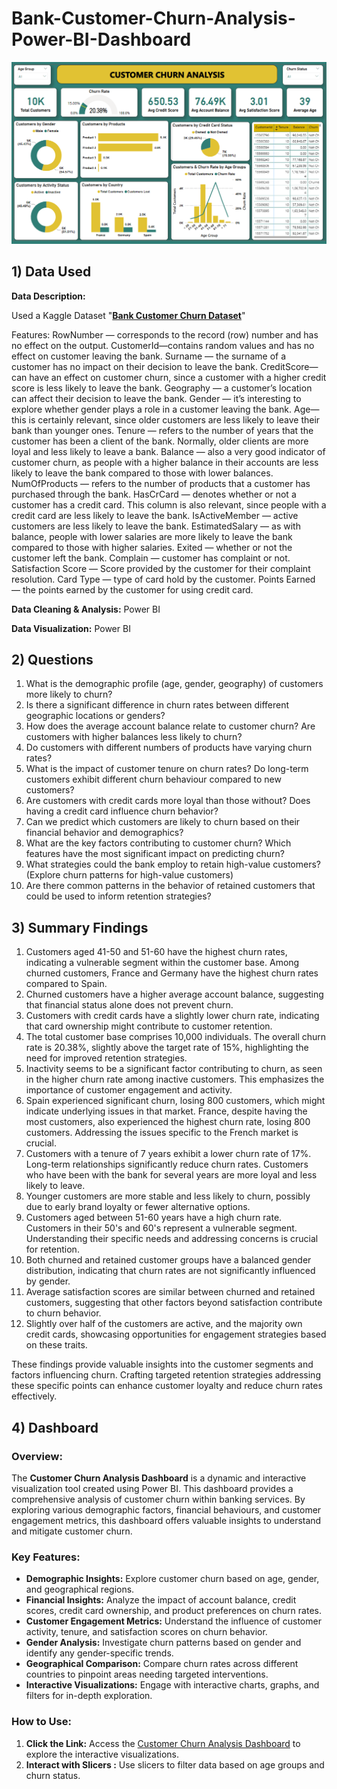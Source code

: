 # Bank-Customer-Churn-Analysis-Power-BI-Dashboard

![Customer Churn Analysis Dashboard](Dashboard%20Screenshot.png)

## 1) Data Used

**Data Description:**

Used a Kaggle Dataset 
"**[Bank Customer Churn Dataset](https://www.kaggle.com/datasets/radheshyamkollipara/bank-customer-churn?select=Customer-Churn-Records.csv)**" 

Features:
RowNumber — corresponds to the record (row) number and has no effect on the output. CustomerId—contains random values and has no effect on customer leaving the bank. 
Surname — the surname of a customer has no impact on their decision to leave the bank. CreditScore—can have an effect on customer churn, since a customer with a higher credit score is less likely to leave the bank. 
Geography — a customer’s location can affect their decision to leave the bank. 
Gender — it’s interesting to explore whether gender plays a role in a customer leaving the bank. Age—this is certainly relevant, since older customers are less likely to leave their bank than younger ones. 
Tenure — refers to the number of years that the customer has been a client of the bank. Normally, older clients are more loyal and less likely to leave a bank. 
Balance — also a very good indicator of customer churn, as people with a higher balance in their accounts are less likely to leave the bank compared to those with lower balances. 
NumOfProducts — refers to the number of products that a customer has purchased through the bank. 
HasCrCard — denotes whether or not a customer has a credit card. This column is also relevant, since people with a credit card are less likely to leave the bank. 
IsActiveMember — active customers are less likely to leave the bank. 
EstimatedSalary — as with balance, people with lower salaries are more likely to leave the bank compared to those with higher salaries. 
Exited — whether or not the customer left the bank. 
Complain — customer has complaint or not. 
Satisfaction Score — Score provided by the customer for their complaint resolution. 
Card Type — type of card hold by the customer. 
Points Earned — the points earned by the customer for using credit card.

**Data Cleaning & Analysis:**
Power BI

**Data Visualization:**
Power BI

## 2) Questions

1) What is the demographic profile (age, gender, geography) of customers more likely to churn?
2) Is there a significant difference in churn rates between different geographic locations or genders?
3) How does the average account balance relate to customer churn? Are customers with higher balances less likely to churn?
4) Do customers with different numbers of products have varying churn rates?
5) What is the impact of customer tenure on churn rates? Do long-term customers exhibit different churn behaviour compared to new customers?
6) Are customers with credit cards more loyal than those without? Does having a credit card influence churn behavior?
7) Can we predict which customers are likely to churn based on their financial behavior and demographics?
8) What are the key factors contributing to customer churn? Which features have the most significant impact on predicting churn?
9) What strategies could the bank employ to retain high-value customers? (Explore churn patterns for high-value customers)
10) Are there common patterns in the behavior of retained customers that could be used to inform retention strategies?

## 3) Summary Findings

1) Customers aged 41-50 and 51-60 have the highest churn rates, indicating a vulnerable segment within the customer base. Among churned customers, France and Germany have the highest churn rates compared to Spain.
2) Churned customers have a higher average account balance, suggesting that financial status alone does not prevent churn.
3) Customers with credit cards have a slightly lower churn rate,  indicating that card ownership might contribute to customer retention.
4) The total customer base comprises 10,000 individuals. The overall churn rate is 20.38%, slightly above the target rate of 15%, highlighting the need for improved retention strategies.
5) Inactivity seems to be a significant factor contributing to churn, as seen in the higher churn rate among inactive customers. This emphasizes the importance of customer engagement and activity.
6) Spain experienced significant churn, losing 800 customers, which might indicate underlying issues in that market. France, despite having the most customers, also experienced the highest churn rate, losing 800 customers. Addressing the issues specific to the French market is crucial.
7) Customers with a tenure of 7 years exhibit a lower churn rate of 17%. Long-term relationships significantly reduce churn rates. Customers who have been with the bank for several years are more loyal and less likely to leave.
8) Younger customers are more stable and less likely to churn, possibly due to early brand loyalty or fewer alternative options. 
9) Customers aged between 51-60 years have a high churn rate. Customers in their 50's and 60's represent a vulnerable segment. Understanding their specific needs and addressing concerns is crucial for retention.
10) Both churned and retained customer groups have a balanced gender distribution, indicating that churn rates are not significantly influenced by gender.
11) Average satisfaction scores are similar between churned and retained customers, suggesting that other factors beyond satisfaction contribute to churn behavior.
12) Slightly over half of the customers are active, and the majority own credit cards, showcasing opportunities for engagement strategies based on these traits.


These findings provide valuable insights into the customer segments and factors influencing churn. Crafting targeted retention strategies addressing these specific points can enhance customer loyalty and reduce churn rates effectively.

## 4) Dashboard
### Overview:

The **Customer Churn Analysis Dashboard** is a dynamic and interactive visualization tool created using Power BI. This dashboard provides a comprehensive analysis of customer churn within banking services. By exploring various demographic factors, financial behaviours, and customer engagement metrics, this dashboard offers valuable insights to understand and mitigate customer churn.

### Key Features:

- **Demographic Insights:** Explore customer churn based on age, gender, and geographical regions.
- **Financial Insights:** Analyze the impact of account balance, credit scores, credit card ownership, and product preferences on churn rates.
- **Customer Engagement Metrics:** Understand the influence of customer activity, tenure, and satisfaction scores on churn behavior.
- **Gender Analysis:** Investigate churn patterns based on gender and identify any gender-specific trends.
- **Geographical Comparison:** Compare churn rates across different countries to pinpoint areas needing targeted interventions.
- **Interactive Visualizations:** Engage with interactive charts, graphs, and filters for in-depth exploration.

### How to Use:

1. **Click the Link:** Access the [Customer Churn Analysis Dashboard](link/to/Customer%20Churn%20Analysis.pbix) to explore the interactive visualizations.
2. **Interact with Slicers :** Use slicers to filter data based on age groups and churn status. 

    





